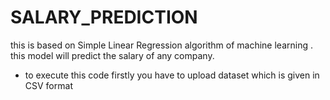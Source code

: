 # SALARY_PREDICTION
this is based on Simple Linear Regression algorithm of machine learning . this model will predict the salary of any company.
- to execute this code firstly you have to upload dataset which is given in CSV format 
